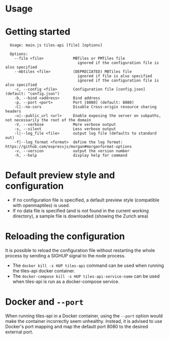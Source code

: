 
Usage
=====

Getting started
======

```
  Usage: main.js tiles-api [file] [options]

  Options:
    --file <file>             MBTiles or PMTiles file
                                ignored if the configuration file is also specified
    --mbtiles <file>          (DEPRECIATED) MBTiles file
                                ignored if file is also specified
                                ignored if the configuration file is also specified
    -c, --config <file>       Configuration file [config.json] (default: "config.json")
    -b, --bind <address>      Bind address
    -p, --port <port>         Port [8080] (default: 8080)
    -C|--no-cors              Disable Cross-origin resource sharing headers
    -u|--public_url <url>     Enable exposing the server on subpaths, not necessarily the root of the domain
    -V, --verbose             More verbose output
    -s, --silent              Less verbose output
    -l|--log_file <file>      output log file (defaults to standard out)
    -f|--log_format <format>  define the log format:  https://github.com/expressjs/morgan#morganformat-options
    -v, --version             output the version number
    -h, --help                display help for command
```

Default preview style and configuration
======

- If no configuration file is specified, a default preview style (compatible with openmaptiles) is used.
- If no data file is specified (and is not found in the current working directory), a sample file is downloaded (showing the Zurich area)

Reloading the configuration
======

It is possible to reload the configuration file without restarting the whole process by sending a SIGHUP signal to the node process.

- The `docker kill -s HUP tiles-api` command can be used when running the tiles-api docker container.
- The `docker-compose kill -s HUP tiles-api-service-name` can be used when tiles-api is run as a docker-compose service.

Docker and `--port`
======

When running tiles-api in a Docker container, using the `--port` option would make the container incorrectly seem unhealthy.
Instead, it is advised to use Docker's port mapping and map the default port 8080 to the desired external port.
